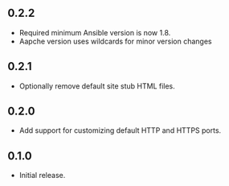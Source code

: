 ## 0.2.2

- Required minimum Ansible version is now 1.8.
- Aapche version uses wildcards for minor version changes

## 0.2.1

- Optionally remove default site stub HTML files.

## 0.2.0

- Add support for customizing default HTTP and HTTPS ports.

## 0.1.0

- Initial release.
